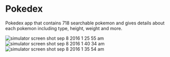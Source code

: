 # Pokedex
Pokedex app that contains 718 searchable pokemon and gives details about each pokemon including type, height, weight and more.


![simulator screen shot sep 8 2016 1 25 55 am](https://cloud.githubusercontent.com/assets/16340789/18339301/613aebd4-7564-11e6-9c86-98ba0b5479fb.png)  ![simulator screen shot sep 8 2016 1 40 34 am](https://cloud.githubusercontent.com/assets/16340789/18339478/5a7c52e6-7565-11e6-82c0-afc28e64c778.png)  ![simulator screen shot sep 8 2016 1 35 54 am](https://cloud.githubusercontent.com/assets/16340789/18339368/c6730f2c-7564-11e6-97d1-ddd9d9b97ad6.png)
